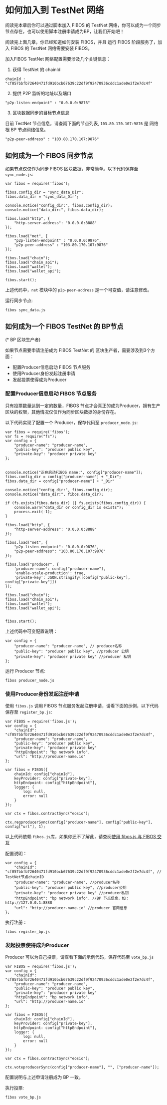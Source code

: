 # 如何加入到 TestNet 网络

阅读完本章后你可以通过脚本加入 FIBOS 的 TestNet 网络，你可以成为一个同步节点存在，也可以使用脚本注册申请成为BP，让我们开始吧！

阅读完上面几章，你已经知道如何安装 FIBOS，并且 运行 FIBOS 阶段服务了，加入 FIBOS 的 TestNet 网络需要安装 FIBOS。


加入FIBOS TestNet 网络配置需要涉及几个关键信息：

1. 获得 TestNet 的 chainId 

```
chainId : "cf057bbfb72640471fd910bcb67639c22df9f92470936cddc1ade0e2f2e7dc4f"
```

2. 提供 P2P 监听的地址以及端口

```
"p2p-listen-endpoint" : "0.0.0.0:9876"

```
3. 区块数据同步的目标节点信息

目前 TestNet 节点信息，请查阅下面的节点列表, `103.80.170.107:9876` 是 网络根 BP 节点网络信息。

```
"p2p-peer-address" : "103.80.170.107:9876"
```

## 如何成为一个 FIBOS 同步节点

如果节点仅仅作为同步 FIBOS 区块数据，非常简单。以下代码保存至 `sync_node.js`:

```
var fibos = require('fibos');

fibos.config_dir = "sync_data_Dir";
fibos.data_dir = "sync_data_Dir";

console.notice("config_dir:", fibos.config_dir);
console.notice("data_dir:", fibos.data_dir);

fibos.load("http", {
	"http-server-address": "0.0.0.0:8888"
});

fibos.load("net", {
	"p2p-listen-endpoint" : "0.0.0.0:9876",
	"p2p-peer-address" : "103.80.170.107:9876"
});

fibos.load("chain");
fibos.load("chain_api");
fibos.load("wallet");
fibos.load("wallet_api");

fibos.start();
```

上述代码中，`net` 模块中的 `p2p-peer-address` 是一个可变值，请注意修改。


运行同步节点:

```
fibos sync_data.js
```

## 如何成为一个 FIBOS TestNet 的 BP节点

(* BP 区块生产者)

如果节点需要申请注册成为 FIBOS TestNet 的 区块生产者，需要涉及到3个方面：

- 配置Producer信息启动 FIBOS 节点服务
- 使用Producer身份发起注册申请
- 发起投票使得成为Producer

### 配置Producer信息启动 FIBOS 节点服务

只有投票数量达到一定的数量，FIBOS 节点才会真正的成为Producer，拥有生产区块的权限，其他情况仅仅作为同步区块数据的身份存在。

以下代码实现了配置一个 Producer，保存代码至 `producer_node.js`:

```
var fibos = require('fibos');
var fs = require("fs");
var config = {
	"producer-name": "producer-name",
	"public-key": "producer public key",
	"private-key": "producer private key"
};


console.notice("正在启动FIBOS name:", config["producer-name"]);
fibos.config_dir = config["producer-name"] + "_Dir";
fibos.data_dir = config["producer-name"] + "_Dir"

console.notice("config_dir:", fibos.config_dir);
console.notice("data_dir:", fibos.data_dir);

if (fs.exists(fibos.data_dir) || fs.exists(fibos.config_dir)) {
	console.warn("data_dir or config_dir is exists");
	process.exit(-1);
}

fibos.load("http", {
	"http-server-address": "0.0.0.0:8888"
});

fibos.load("net", {
	"p2p-listen-endpoint": "0.0.0.0:9876",
	"p2p-peer-address": "103.80.170.107:9876"
});

fibos.load("producer", {
	'producer-name': config["producer-name"],
	'enable-stale-production': true,
	'private-key': JSON.stringify([config["public-key"], config["private-key"]])
});

fibos.load("chain");
fibos.load("chain_api");
fibos.load("wallet");
fibos.load("wallet_api");


fibos.start();
```

上述代码中可变配置说明：

```
var config = {
	"producer-name": "producer-name", // producer名称
	"public-key": "producer public key", //producer 公钥
	"private-key": "producer private key" //producer 私钥
};
```


运行 Producer 节点:

```
fibos producer_node.js
```

### 使用Producer身份发起注册申请

使用 `fibos.js` 调用 FIBOS 节点服务发起注册申请，请看下面的示例，以下代码保存至 `register_bp.js`:

```
var FIBOS = require('fibos.js');
var config = {
	"chainId": "cf057bbfb72640471fd910bcb67639c22df9f92470936cddc1ade0e2f2e7dc4f",
	"producer-name": "producer-name",
	"public-key": "producer public key",
	"private-key": "producer private key"
	"httpEndpoint": "bp network info",
	"url": "http://producer-name.io"
};

var fibos = FIBOS({
	chainId: config["chainId"],
	keyProvider: config["private-key"],
	httpEndpoint: config["httpEndpoint"],
	logger: {
		log: null,
		error: null
	}
});

var ctx = fibos.contractSync("eosio");

ctx.regproducerSync(config["producer-name"], config["public-key"], config["url"], 1);
```

以上代码依赖 `fibos.js`库，如果你还不了解此，请查阅[使用 fibos.js 与 FIBOS 交互](fibosjs.md)

配置说明：

```
var config = {
	"chainId": "cf057bbfb72640471fd910bcb67639c22df9f92470936cddc1ade0e2f2e7dc4f", // TestNet节点chainID
	"producer-name": "producer-name", //producer名称
	"public-key": "producer public key", //producer公钥
	"private-key": "producer private key" //producer私钥
	"httpEndpoint": "bp network info", //BP 节点信息，如： http://127.0.0.1:8888
	"url": "http://producer-name.io" //producer 官网信息
};
```


执行注册：

```
fibos register_bp.js
```

### 发起投票使得成为Producer

Producer 可以为自己投票，请查看下面的示例代码，保存代码至 `vote_bp.js`

```
var FIBOS = require('fibos.js');
var config = {
	"chainId": "cf057bbfb72640471fd910bcb67639c22df9f92470936cddc1ade0e2f2e7dc4f",
	"producer-name": "producer-name",
	"public-key": "producer public key",
	"private-key": "producer private key"
	"httpEndpoint": "bp network info",
	"url": "http://producer-name.io"
};

var fibos = FIBOS({
	chainId: config["chainId"],
	keyProvider: config["private-key"],
	httpEndpoint: config["httpEndpoint"],
	logger: {
		log: null,
		error: null
	}
});

var ctx = fibos.contractSync("eosio");

ctx.voteproducerSync(config["producer-name"], "", ["producer-name"]);

```

配置说明与上述申请注册成为 BP 一致。

执行投票:

```
fibos vote_bp.js
```